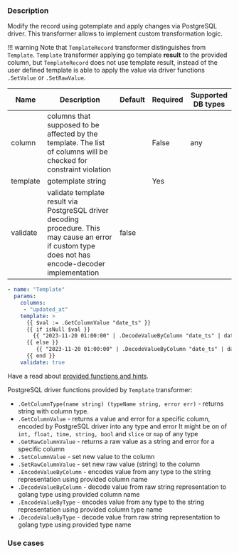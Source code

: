 ### Description

Modify the record using gotemplate and apply changes via PostgreSQL driver. This transformer allows to implement
custom transformation logic.

!!! warning
    Note that `TemplateRecord` transformer distinguishes from `Template`. `Template` transformer applying go
    template **result** to the provided column, but `TemplateRecord` does not use template result, instead of
    the user defined template is able to apply the value via driver functions `.SetValue` or `.SetRawValue`.

| Name     | Description                                                                                                                                          | Default | Required | Supported DB types |
|----------|------------------------------------------------------------------------------------------------------------------------------------------------------|---------|----------|--------------------|
| column   | columns that supposed to be affected by the template. The list of columns will be checked for constraint violation                                   |         | False    | any                |
| template | gotemplate string                                                                                                                                    |         | Yes      |                    |
| validate | validate template result via PostgreSQL driver decoding procedure. This may cause an error if custom type does not has encode-decoder implementation | false   |          |                    |

``` yaml title="Template transformer example"
- name: "Template"
  params:
    columns: 
     - "updated_at"
    template: >
      {{ $val := .GetColumnValue "date_ts" }}
	  {{ if isNull $val }}
		{{ "2023-11-20 01:00:00" | .DecodeValueByColumn "date_ts" | dateModify "24h" | .SetColumnValue "date_ts" }}
	  {{ else }}
		 {{ "2023-11-20 01:00:00" | .DecodeValueByColumn "date_ts" | dateModify "48h" | .SetColumnValue "date_ts" }}
	  {{ end }}
    validate: true
```

Have a read about [provided functions and hints](../template_functions.md).

PostgreSQL driver functions provided by `Template` transformer:

* `.GetColumnType(name string) (typeName string, error err)` - returns string with column type.
* `.GetColumnValue` - returns a value and error for a specific column, encoded by PostgreSQL driver into
  any type and error It might be on of `int, float, time, string, bool` and `slice` or `map` of any type
* `.GetRawColumnValue` - returns a raw value as a string and error for a specific column
* `.SetColumnValue` - set new value to the column
* `.SetRawColumnValue` - set new raw value (string) to the column
* `.EncodeValueByColumn` - encodes value from any type to the string representation using provided column name
* `.DecodeValueByColumn` - decode value from raw string representation to golang type using provided column name
* `.EncodeValueByType` - encodes value from any type to the string representation using provided column type name
* `.DecodeValueByType` - decode value from raw string representation to golang type using provided type name

### Use cases
